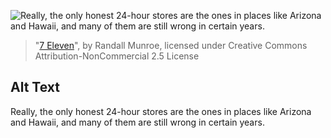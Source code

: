 ![Really, the only honest 24-hour stores are the ones in places like Arizona and Hawaii, and many of them are still wrong in certain years.](https://imgs.xkcd.com/comics/7_eleven.png)
> "[7 Eleven](https://xkcd.com/1825/)", by Randall Munroe, licensed under Creative Commons Attribution-NonCommercial 2.5 License

## Alt Text
Really, the only honest 24-hour stores are the ones in places like Arizona and Hawaii, and many of them are still wrong in certain years.
